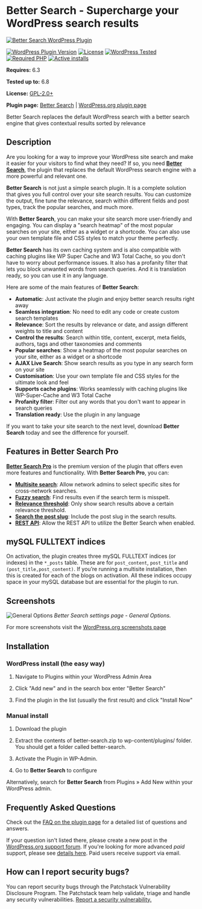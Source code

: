 # Better Search - Supercharge your WordPress search results

[![Better Search WordPress Plugin](https://raw.github.com/ajaydsouza/better-search/master/wporg-assets/banner-1544x500.png)](https://webberzone.com/plugins/better-search/)

[![WordPress Plugin Version](https://img.shields.io/wordpress/plugin/v/better-search.svg?style=flat-square)](https://wordpress.org/plugins/better-search/)
[![License](https://img.shields.io/badge/license-GPL_v2%2B-orange.svg?style=flat-square)](https://opensource.org/licenses/GPL-2.0)
[![WordPress Tested](https://img.shields.io/wordpress/v/better-search.svg?style=flat-square)](https://wordpress.org/plugins/better-search/)
[![Required PHP](https://img.shields.io/wordpress/plugin/required-php/better-search?style=flat-square)](https://wordpress.org/plugins/better-search/)
[![Active installs](https://img.shields.io/wordpress/plugin/installs/better-search?style=flat-square)](https://wordpress.org/plugins/better-search/)

__Requires:__ 6.3

__Tested up to:__ 6.8

__License:__ [GPL-2.0+](https://www.gnu.org/licenses/gpl-2.0.html)

__Plugin page:__ [Better Search](https://webberzone.com/plugins/better-search/) | [WordPress.org plugin page](https://wordpress.org/plugins/better-search/)

Better Search replaces the default WordPress search with a better search engine that gives contextual results sorted by relevance

## Description

Are you looking for a way to improve your WordPress site search and make it easier for your visitors to find what they need? If so, you need __[Better Search](https://webberzone.com/plugins/better-search/)__, the plugin that replaces the default WordPress search engine with a more powerful and relevant one.

__Better Search__ is not just a simple search plugin. It is a complete solution that gives you full control over your site search results. You can customize the output, fine tune the relevance, search within different fields and post types, track the popular searches, and much more.

With __Better Search__, you can make your site search more user-friendly and engaging. You can display a "search heatmap" of the most popular searches on your site, either as a widget or a shortcode. You can also use your own template file and CSS styles to match your theme perfectly.

__Better Search__ has its own caching system and is also compatible with caching plugins like WP Super Cache and W3 Total Cache, so you don't have to worry about performance issues. It also has a profanity filter that lets you block unwanted words from search queries. And it is translation ready, so you can use it in any language.

Here are some of the main features of __Better Search__:

* __Automatic__: Just activate the plugin and enjoy better search results right away
* __Seamless integration__: No need to edit any code or create custom search templates
* __Relevance__: Sort the results by relevance or date, and assign different weights to title and content
* __Control the results__: Search within title, content, excerpt, meta fields, authors, tags and other taxonomies and comments
* __Popular searches__: Show a heatmap of the most popular searches on your site, either as a widget or a shortcode
* __AJAX Live Search__: Show search results as you type in any search form on your site
* __Customisation__: Use your own template file and CSS styles for the ultimate look and feel
* __Supports cache plugins__: Works seamlessly with caching plugins like WP-Super-Cache and W3 Total Cache
* __Profanity filter__: Filter out any words that you don't want to appear in search queries
* __Translation ready__: Use the plugin in any language

If you want to take your site search to the next level, download __Better Search__ today and see the difference for yourself.

## Features in Better Search Pro

[__Better Search Pro__](https://webberzone.com/plugins/better-search/pro/) is the premium version of the plugin that offers even more features and functionality. With __Better Search Pro__, you can:

* [__Multisite search__](https://webberzone.com/support/knowledgebase/multisite-search/): Allow network admins to select specific sites for cross-network searches.
* [__Fuzzy search__](https://webberzone.com/support/knowledgebase/fuzzy-matches/): Find results even if the search term is misspelt.
* [__Relevance threshold__](https://webberzone.com/support/knowledgebase/better-search-settings-search/#minimum-relevance-percentage-pro-only): Only show search results above a certain relevance threshold.
* [__Search the post slug__](https://webberzone.com/support/knowledgebase/better-search-settings-search/#search-post-slug-pro-only): Include the post slug in the search results.
* [__REST API__](https://webberzone.com/support/knowledgebase/better-search-rest-api/): Allow the REST API to utilize the Better Search when enabled.

## mySQL FULLTEXT indices

On activation, the plugin creates three mySQL FULLTEXT indices (or indexes) in the `*_posts` table. These are for `post_content`, `post_title` and `(post_title,post_content)`. If you’re running a multisite installation, then this is created for each of the blogs on activation. All these indices occupy space in your mySQL database but are essential for the plugin to run.

## Screenshots

![General Options](https://raw.github.com/ajaydsouza/better-search/master/wporg-assets/screenshot-1.png)
*Better Search settings page - General Options.*

For more screenshots visit the [WordPress.org screenshots page](https://wordpress.org/plugins/better-search/screenshots/)

## Installation

### WordPress install (the easy way)

1. Navigate to Plugins within your WordPress Admin Area

2. Click "Add new" and in the search box enter "Better Search"

3. Find the plugin in the list (usually the first result) and click "Install Now"

### Manual install

1. Download the plugin

2. Extract the contents of better-search.zip to wp-content/plugins/ folder. You should get a folder called better-search.

3. Activate the Plugin in WP-Admin.

4. Go to __Better Search__ to configure

Alternatively, search for __Better Search__ from Plugins &raquo; Add New within your WordPress admin.

## Frequently Asked Questions

Check out the [FAQ on the plugin page](https://wordpress.org/plugins/better-search/faq/) for a detailed list of questions and answers.

If your question isn't listed there, please create a new post in the [WordPress.org support forum](https://wordpress.org/support/plugin/better-search). If you're looking for more advanced *paid* support, please see [details here](https://webberzone.com/support/). Paid users receive support via email.

## How can I report security bugs?

You can report security bugs through the Patchstack Vulnerability Disclosure Program. The Patchstack team help validate, triage and handle any security vulnerabilities. [Report a security vulnerability.](https://patchstack.com/database/vdp/better-search)
